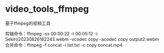 # video_tools_ffmpeg
基于ffmpeg的视频工具

剪辑命令：ffmpeg -ss 00:00:22 -t 00:05:12 -i Sekiro20230826182243.webm -vcodec copy -acodec copy output2.webm
合并命令：ffmpeg -f concat -i list.txt -c copy concat.mp4